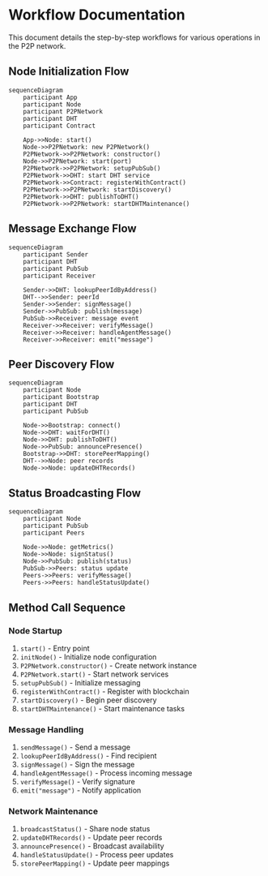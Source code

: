 # Workflow Documentation

This document details the step-by-step workflows for various operations in the P2P network.

## Node Initialization Flow

```mermaid
sequenceDiagram
    participant App
    participant Node
    participant P2PNetwork
    participant DHT
    participant Contract

    App->>Node: start()
    Node->>P2PNetwork: new P2PNetwork()
    P2PNetwork->>P2PNetwork: constructor()
    Node->>P2PNetwork: start(port)
    P2PNetwork->>P2PNetwork: setupPubSub()
    P2PNetwork->>DHT: start DHT service
    P2PNetwork->>Contract: registerWithContract()
    P2PNetwork->>P2PNetwork: startDiscovery()
    P2PNetwork->>DHT: publishToDHT()
    P2PNetwork->>P2PNetwork: startDHTMaintenance()
```

## Message Exchange Flow

```mermaid
sequenceDiagram
    participant Sender
    participant DHT
    participant PubSub
    participant Receiver

    Sender->>DHT: lookupPeerIdByAddress()
    DHT-->>Sender: peerId
    Sender->>Sender: signMessage()
    Sender->>PubSub: publish(message)
    PubSub->>Receiver: message event
    Receiver->>Receiver: verifyMessage()
    Receiver->>Receiver: handleAgentMessage()
    Receiver->>Receiver: emit("message")
```

## Peer Discovery Flow

```mermaid
sequenceDiagram
    participant Node
    participant Bootstrap
    participant DHT
    participant PubSub

    Node->>Bootstrap: connect()
    Node->>DHT: waitForDHT()
    Node->>DHT: publishToDHT()
    Node->>PubSub: announcePresence()
    Bootstrap->>DHT: storePeerMapping()
    DHT-->>Node: peer records
    Node->>Node: updateDHTRecords()
```

## Status Broadcasting Flow

```mermaid
sequenceDiagram
    participant Node
    participant PubSub
    participant Peers

    Node->>Node: getMetrics()
    Node->>Node: signStatus()
    Node->>PubSub: publish(status)
    PubSub->>Peers: status update
    Peers->>Peers: verifyMessage()
    Peers->>Peers: handleStatusUpdate()
```

## Method Call Sequence

### Node Startup

1. `start()` - Entry point
2. `initNode()` - Initialize node configuration
3. `P2PNetwork.constructor()` - Create network instance
4. `P2PNetwork.start()` - Start network services
5. `setupPubSub()` - Initialize messaging
6. `registerWithContract()` - Register with blockchain
7. `startDiscovery()` - Begin peer discovery
8. `startDHTMaintenance()` - Start maintenance tasks

### Message Handling

1. `sendMessage()` - Send a message
2. `lookupPeerIdByAddress()` - Find recipient
3. `signMessage()` - Sign the message
4. `handleAgentMessage()` - Process incoming message
5. `verifyMessage()` - Verify signature
6. `emit("message")` - Notify application

### Network Maintenance

1. `broadcastStatus()` - Share node status
2. `updateDHTRecords()` - Update peer records
3. `announcePresence()` - Broadcast availability
4. `handleStatusUpdate()` - Process peer updates
5. `storePeerMapping()` - Update peer mappings
